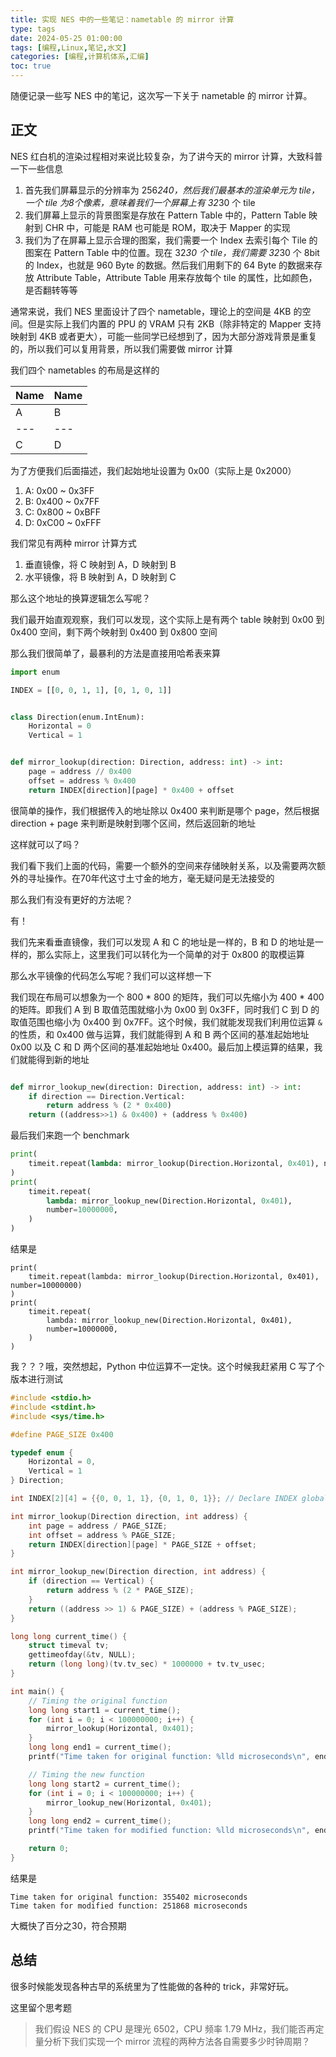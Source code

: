 ```yaml
---
title: 实现 NES 中的一些笔记：nametable 的 mirror 计算
type: tags
date: 2024-05-25 01:00:00
tags: [编程,Linux,笔记,水文]
categories: [编程,计算机体系,汇编]
toc: true
---
```


随便记录一些写 NES 中的笔记，这次写一下关于 nametable 的 mirror 计算。

<!--more-->

## 正文

NES 红白机的渲染过程相对来说比较复杂，为了讲今天的 mirror 计算，大致科普一下一些信息

1. 首先我们屏幕显示的分辨率为 256*240，然后我们最基本的渲染单元为 tile，一个 tile 为8个像素，意味着我们一个屏幕上有 32*30 个 tile
2. 我们屏幕上显示的背景图案是存放在 Pattern Table 中的，Pattern Table 映射到 CHR 中，可能是 RAM 也可能是 ROM，取决于 Mapper 的实现
3. 我们为了在屏幕上显示合理的图案，我们需要一个 Index 去索引每个 Tile 的图案在 Pattern Table 中的位置。现在 32*30 个 tile，我们需要 32*30 个 8bit 的 Index，也就是 960 Byte 的数据。然后我们用剩下的 64 Byte 的数据来存放 Attribute Table，Attribute Table 用来存放每个 tile 的属性，比如颜色，是否翻转等等

通常来说，我们 NES 里面设计了四个 nametable，理论上的空间是 4KB 的空间。但是实际上我们内置的 PPU 的 VRAM 只有 2KB（除非特定的 Mapper 支持映射到 4KB 或者更大），可能一些同学已经想到了，因为大部分游戏背景是重复的，所以我们可以复用背景，所以我们需要做 mirror 计算

我们四个 nametables 的布局是这样的

| Name | Name |
|---|---|
| A | B |
|---|---|
| C | D |

为了方便我们后面描述，我们起始地址设置为 0x00（实际上是 0x2000）

1. A: 0x00 ~ 0x3FF
2. B: 0x400 ~ 0x7FF
3. C: 0x800 ~ 0xBFF
4. D: 0xC00 ~ 0xFFF

我们常见有两种 mirror 计算方式

1. 垂直镜像，将 C 映射到 A，D 映射到 B
2. 水平镜像，将 B 映射到 A，D 映射到 C

那么这个地址的换算逻辑怎么写呢？

我们最开始直观观察，我们可以发现，这个实际上是有两个 table 映射到 0x00 到 0x400 空间，剩下两个映射到 0x400 到 0x800 空间

那么我们很简单了，最暴利的方法是直接用哈希表来算

```python
import enum

INDEX = [[0, 0, 1, 1], [0, 1, 0, 1]]


class Direction(enum.IntEnum):
    Horizontal = 0
    Vertical = 1


def mirror_lookup(direction: Direction, address: int) -> int:
    page = address // 0x400
    offset = address % 0x400
    return INDEX[direction][page] * 0x400 + offset
```

很简单的操作，我们根据传入的地址除以 0x400 来判断是哪个 page，然后根据 direction + page 来判断是映射到哪个区间，然后返回新的地址

这样就可以了吗？

我们看下我们上面的代码，需要一个额外的空间来存储映射关系，以及需要两次额外的寻址操作。在70年代这寸土寸金的地方，毫无疑问是无法接受的

那么我们有没有更好的方法呢？

有！

我们先来看垂直镜像，我们可以发现 A 和 C 的地址是一样的，B 和 D 的地址是一样的，那么实际上，这里我们可以转化为一个简单的对于 0x800 的取模运算

那么水平镜像的代码怎么写呢？我们可以这样想一下

我们现在布局可以想象为一个 800 \* 800 的矩阵，我们可以先缩小为 400 \* 400 的矩阵。即我们 A 到 B 取值范围就缩小为 0x00 到 0x3FF，同时我们 C 到 D 的取值范围也缩小为 0x400 到 0x7FF。这个时候，我们就能发现我们利用位运算 `&` 的性质，和 0x400 做与运算，我们就能得到 A 和 B 两个区间的基准起始地址 0x00 以及 C 和 D 两个区间的基准起始地址 0x400。最后加上模运算的结果，我们就能得到新的地址

```python

def mirror_lookup_new(direction: Direction, address: int) -> int:
    if direction == Direction.Vertical:
        return address % (2 * 0x400)
    return ((address>>1) & 0x400) + (address % 0x400)
```

最后我们来跑一个 benchmark

```python
print(
    timeit.repeat(lambda: mirror_lookup(Direction.Horizontal, 0x401), number=10000000)
)
print(
    timeit.repeat(
        lambda: mirror_lookup_new(Direction.Horizontal, 0x401),
        number=10000000,
    )
)
```

结果是

```text
print(
    timeit.repeat(lambda: mirror_lookup(Direction.Horizontal, 0x401), number=10000000)
)
print(
    timeit.repeat(
        lambda: mirror_lookup_new(Direction.Horizontal, 0x401),
        number=10000000,
    )
)

```

我？？？哦，突然想起，Python 中位运算不一定快。这个时候我赶紧用 C 写了个版本进行测试

```C
#include <stdio.h>
#include <stdint.h>
#include <sys/time.h>

#define PAGE_SIZE 0x400

typedef enum {
    Horizontal = 0,
    Vertical = 1
} Direction;

int INDEX[2][4] = {{0, 0, 1, 1}, {0, 1, 0, 1}}; // Declare INDEX globally

int mirror_lookup(Direction direction, int address) {
    int page = address / PAGE_SIZE;
    int offset = address % PAGE_SIZE;
    return INDEX[direction][page] * PAGE_SIZE + offset;
}

int mirror_lookup_new(Direction direction, int address) {
    if (direction == Vertical) {
        return address % (2 * PAGE_SIZE);
    }
    return ((address >> 1) & PAGE_SIZE) + (address % PAGE_SIZE);
}

long long current_time() {
    struct timeval tv;
    gettimeofday(&tv, NULL);
    return (long long)(tv.tv_sec) * 1000000 + tv.tv_usec;
}

int main() {
    // Timing the original function
    long long start1 = current_time();
    for (int i = 0; i < 100000000; i++) {
        mirror_lookup(Horizontal, 0x401);
    }
    long long end1 = current_time();
    printf("Time taken for original function: %lld microseconds\n", end1 - start1);

    // Timing the new function
    long long start2 = current_time();
    for (int i = 0; i < 100000000; i++) {
        mirror_lookup_new(Horizontal, 0x401);
    }
    long long end2 = current_time();
    printf("Time taken for modified function: %lld microseconds\n", end2 - start2);

    return 0;
}

```

结果是

```text
Time taken for original function: 355402 microseconds
Time taken for modified function: 251868 microseconds
```

大概快了百分之30，符合预期

## 总结

很多时候能发现各种古早的系统里为了性能做的各种的 trick，非常好玩。

这里留个思考题

> 我们假设 NES 的 CPU 是理光 6502，CPU 频率 1.79 MHz，我们能否再定量分析下我们实现一个 mirror 流程的两种方法各自需要多少时钟周期？
